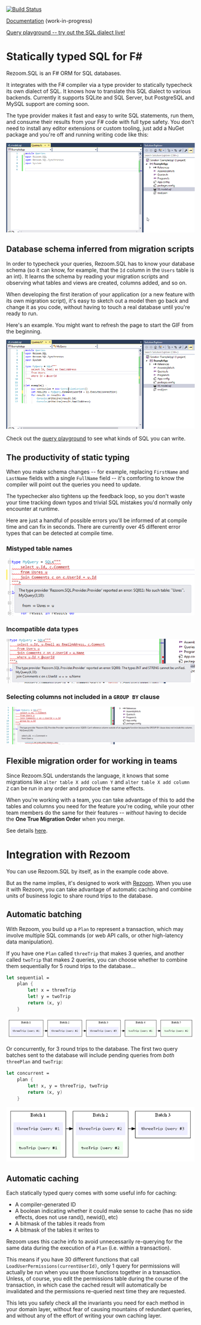 [![Build Status](https://travis-ci.org/rspeele/Rezoom.SQL.svg?branch=master)](https://travis-ci.org/rspeele/Rezoom.SQL)

[Documentation](https://rspeele.gitbooks.io/rezoom-sql/doc/Tutorial/) (work-in-progress)

[Query playground -- try out the SQL dialect live!](http://rzsql.net/#3AB1F9635DF0C97D31462380EEBE88B460AE73FC)

# Statically typed SQL for F#

Rezoom.SQL is an F# ORM for SQL databases.

It integrates with the F# compiler via a type provider to statically typecheck
its own dialect of SQL. It knows how to translate this SQL dialect to various
backends. Currently it supports SQLite and SQL Server, but PostgreSQL and MySQL
support are coming soon.

The type provider makes it fast and easy to write SQL statements, run them, and
consume their results from your F# code with full type safety. You don't need to
install any editor extensions or custom tooling, just add a NuGet package and
you're off and running writing code like this:

![animated example usage to write queries](doc/ReadmeResources/Queries.gif)

## Database schema inferred from migration scripts

In order to typecheck your queries, Rezoom.SQL has to know your database schema
(so it can know, for example, that the `Id` column in the `Users` table is an
int). It learns the schema by reading your migration scripts and observing what
tables and views are created, columns added, and so on.

When developing the first iteration of your application (or a new feature with
its own migration script), it's easy to sketch out a model then go back and
change it as you code, without having to touch a real database until you're
ready to run.

Here's an example. You might want to refresh the page to start the GIF from the
beginning.

![animated example usage to write queries](doc/ReadmeResources/ModelChange.gif)

Check out the [query
playground](http://rzsql.net/#3AB1F9635DF0C97D31462380EEBE88B460AE73FC) to see
what kinds of SQL you can write.

## The productivity of static typing

When you make schema changes -- for example, replacing `FirstName` and
`LastName` fields with a single `FullName` field -- it's comforting to know the
compiler will point out the queries you need to update.

The typechecker also tightens up the feedback loop, so you don't waste your time
tracking down typos and trivial SQL mistakes you'd normally only encounter at runtime.

Here are just a handful of possible errors you'll be informed of at compile time
and can fix in seconds. There are currently over 45 different error types that
can be detected at compile time.

### Mistyped table names

![example error on mistyped table name](doc/ReadmeResources/NoTableError.png)

### Incompatible data types

![example error on comparing string to int](doc/ReadmeResources/TypeMismatch.png)

### Selecting columns not included in a `GROUP BY` clause

![example error on selecting column not found in group by clause](doc/ReadmeResources/GroupByError.png)

## Flexible migration order for working in teams

Since Rezoom.SQL understands the language, it knows that some migrations like
`alter table X add column Y` and `alter table X add column Z` can be run in any
order and produce the same effects.

When you're working with a team, you can take advantage of this to add the
tables and columns you need for the feature you're coding, while your other team
members do the same for their features -- _without_ having to decide the **One
True Migration Order** when you merge.

See details [here](https://rspeele.gitbooks.io/rezoom-sql/doc/Configuration/MigrationTrees.html).

# Integration with Rezoom

You can use Rezoom.SQL by itself, as in the example code above.

But as the name implies, it's designed to work with
[Rezoom](https://github.com/rspeele/Rezoom). When you use it with Rezoom, you can
take advantage of automatic caching and combine units of business logic to share round trips
to the database.

## Automatic batching

With Rezoom, you build up a `Plan` to represent a transaction, which may involve
multiple SQL commands (or web API calls, or other high-latency data manipulation).

If you have one `Plan` called `threeTrip` that makes 3 queries, and another
called `twoTrip` that makes 2 queries, you can choose whether to combine them
sequentially for 5 round trips to the database...

```fsharp
let sequential =
    plan {
        let! x = threeTrip
        let! y = twoTrip
        return (x, y)
    }
```

![sequential execution diagram](doc/ReadmeResources/SequentialExecution.gv.png)

Or concurrently, for 3 round trips to the database. The first two query batches
sent to the database will include pending queries from *both* `threePlan` and
`twoTrip`:

```fsharp
let concurrent =
    plan {
        let! x, y = threeTrip, twoTrip
        return (x, y)
    }
```

![sequential execution diagram](doc/ReadmeResources/ConcurrentExecution.gv.png)

## Automatic caching

Each statically typed query comes with some useful info for caching:

* A compiler-generated ID
* A boolean indicating whether it could make sense to cache (has no side effects, does not use rand(), newid(), etc)
* A bitmask of the tables it reads from
* A bitmask of the tables it writes to

Rezoom uses this cache info to avoid unnecessarily re-querying for the same data
during the execution of a `Plan` (i.e. within a transaction).

This means if you have 30 different functions that call
`LoadUserPermissions(currentUserId)`, only 1 query for permissions will actually
be run when you use those functions together in a transaction. Unless, of
course, you edit the permissions table during the course of the transaction, in
which case the cached result will automatically be invalidated and the
permissions re-queried next time they are requested.

This lets you safely check all the invariants you need for each method in your
domain layer, without fear of causing mountains of redundant queries, and
without any of the effort of writing your own caching layer.